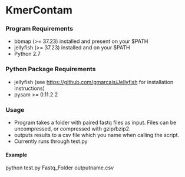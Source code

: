 # KmerContam

### Program Requirements
- bbmap (>= 37.23) installed and present on your $PATH
- jellyfish (>= 37.23) installed and on your $PATH
- Python 2.7

### Python Package Requirements
- jellyfish (see https://github.com/gmarcais/Jellyfish for installation instructions)
- pysam >= 0.11.2.2

### Usage
- Program takes a folder with paired fastq files as input. Files can be uncompressed, or compressed with gzip/bzip2.
- outputs results to a csv file which you name when calling the script.
- Currently runs through test.py

#### Example
python test.py Fastq_Folder outputname.csv
